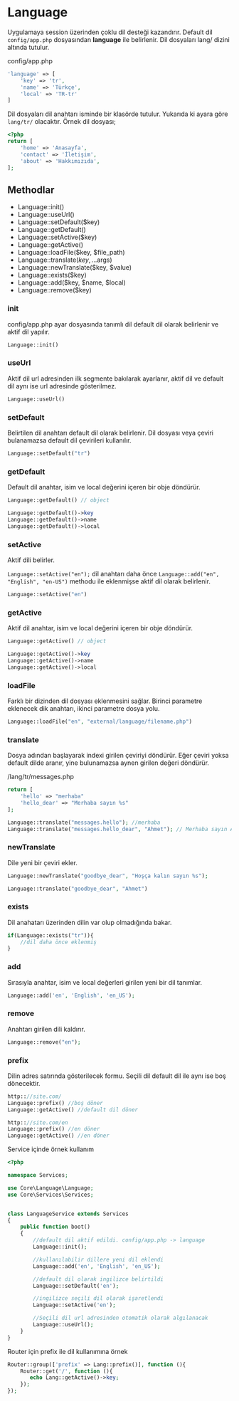 # Language

Uygulamaya session üzerinden çoklu dil desteği kazandırır. Default dil `config/app.php` dosyasından **language** ile belirlenir. Dil dosyaları lang/ dizini altında tutulur.

config/app.php

```php
'language' => [
    'key' => 'tr',
    'name' => 'Türkçe',
    'local' => 'TR-tr'
]
```

Dil dosyaları dil anahtarı isminde bir klasörde tutulur. Yukarıda ki ayara göre `lang/tr/` olacaktır. Örnek dil dosyası;

```php
<?php
return [
    'home' => 'Anasayfa',
    'contact' => 'İletişim',
    'about' => 'Hakkımızıda',
];
```



## Methodlar

- Language::init()
- Language::useUrl()
- Language::setDefault($key)
- Language::getDefault()
- Language::setActive($key)
- Language::getActive()
- Language::loadFile($key, $file_path)
- Language::translate($key, ...$args)
- Language::newTranslate($key, $value)
- Language::exists($key)
- Language::add($key, $name, $local)
- Language::remove($key)



### init

config/app.php ayar dosyasında tanımlı dil default dil olarak belirlenir ve aktif dil yapılır.

```php
Language::init()
```



### useUrl

Aktif dil url adresinden ilk segmente bakılarak ayarlanır, aktif dil ve default dil aynı ise url adresinde gösterilmez.

```php
Language::useUrl()
```



### setDefault

Belirtilen dil anahtarı default dil olarak belirlenir. Dil dosyası veya çeviri bulanamazsa default dil çevirileri kullanılır.

```php
Language::setDefault("tr")
```



### getDefault

Default dil anahtar, isim ve local değerini içeren bir obje döndürür.

```php
Language::getDefault() // object

Language::getDefault()->key
Language::getDefault()->name
Language::getDefault()->local
```



### setActive

Aktif dili belirler.

`Language::setActive("en");`  dil anahtarı daha önce  `Language::add("en", "English", "en-US")` methodu ile eklenmişse aktif dil olarak belirlenir.

```php
Language::setActive("en")
```



### getActive

Aktif dil anahtar, isim ve local değerini içeren bir obje döndürür.

```php
Language::getActive() // object

Language::getActive()->key
Language::getActive()->name
Language::getActive()->local
```



### loadFile

Farklı bir dizinden dil dosyası eklenmesini sağlar. Birinci parametre eklenecek dik anahtarı, ikinci parametre dosya yolu.

```php
Language::loadFile("en", "external/language/filename.php")
```



### translate

Dosya adından başlayarak indexi girilen çeviriyi döndürür. Eğer çeviri yoksa default dilde aranır, yine bulunamazsa aynen girilen değeri döndürür.

/lang/tr/messages.php

```php
return [
	'hello' => "merhaba"
    'hello_dear' => "Merhaba sayın %s"
];
```

```php
Language::translate("messages.hello"); //merhaba
Language::translate("messages.hello_dear", "Ahmet"); // Merhaba sayın Ahmet
```



### newTranslate

Dile yeni bir çeviri ekler.

```php
Language::newTranslate("goodbye_dear", "Hoşça kalın sayın %s");

Language::translate("goodbye_dear", "Ahmet")
```



### exists

Dil anahatarı üzerinden dilin var olup olmadığında bakar.

```php
if(Language::exists("tr")){
	//dil daha önce eklenmiş
}
```



### add

Sırasıyla anahtar, isim ve local değerleri girilen yeni bir dil tanımlar.

```php
Language::add('en', 'English', 'en_US');
```



### remove

Anahtarı girilen dili kaldırır.

```php
Language::remove("en");
```



### prefix

Dilin adres satırında gösterilecek formu. Seçili dil default dil ile aynı ise boş dönecektir.

```php
http:://site.com/
Language::prefix() //boş döner
Language::getActive() //default dil döner

http:://site.com/en
Language::prefix() //en döner
Language::getActive() //en döner
```



Service içinde örnek kullanım

```php
<?php

namespace Services;

use Core\Language\Language;
use Core\Services\Services;


class LanguageService extends Services
{
    public function boot()
    {
        //default dil aktif edildi. config/app.php -> language
        Language::init();

        //kullanılabilir dillere yeni dil eklendi
        Language::add('en', 'English', 'en_US');

        //default dil olarak ingilizce belirtildi
        Language::setDefault('en');

        //ingilizce seçili dil olarak işaretlendi
        Language::setActive('en');

        //Seçili dil url adresinden otomatik olarak algılanacak
        Language::useUrl();
    }
}
```



Router için prefix ile dil kullanımına örnek

```php
Router::group(['prefix' => Lang::prefix()], function (){
    Router::get('/', function (){
       echo Lang::getActive()->key;
    });
});

```